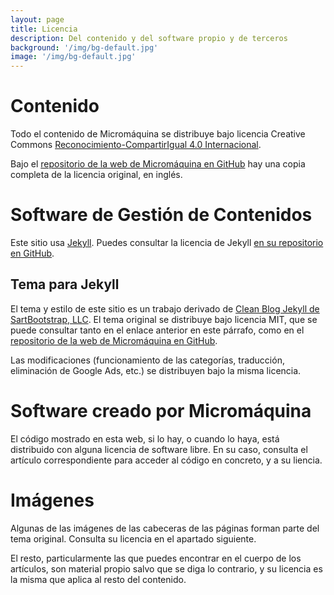 ```yaml
---
layout: page
title: Licencia
description: Del contenido y del software propio y de terceros
background: '/img/bg-default.jpg'
image: '/img/bg-default.jpg'
---
```

# Contenido
Todo el contenido de Micromáquina se distribuye bajo licencia Creative Commons [Reconocimiento-CompartirIgual 4.0 Internacional](https://creativecommons.org/licenses/by-sa/4.0/deed.es_ES "Página web informativa acerca de la licencia Creative Commons Reconocimiento-CompartirIgual 4.0 Internacional").

Bajo el [repositorio de la web de Micromáquina en GitHub](https://github.com/micromaquina/micromaquina.github.io "Repositorio del código fuente de esta página en GitHub") hay una copia completa de la licencia original, en inglés. 

# Software de Gestión de Contenidos
Este sitio usa [Jekyll](https://jekyllrb.com/ "Página web de Jekyll (en inglés)"). Puedes consultar la licencia de Jekyll [en su repositorio en GitHub](https://github.com/jekyll/jekyll "Repositorio del código fuente de Jekyll en GitHub (en inglés)").

## Tema para Jekyll
El tema y estilo de este sitio es un trabajo derivado de [Clean Blog Jekyll de SartBootstrap, LLC](https://github.com/StartBootstrap/startbootstrap-clean-blog-jekyll "Repositorio de código del tema original, Cleal Blog Jekyll, en GitHub"). El tema original se distribuye bajo licencia MIT, que se puede consultar tanto en el enlace anterior en este párrafo, como en el [repositorio de la web de Micromáquina en GitHub](https://github.com/micromaquina/micromaquina.github.io "Repositorio del código fuente de esta página en GitHub").

Las modificaciones (funcionamiento de las categorías, traducción, eliminación de Google Ads, etc.) se distribuyen bajo la misma licencia.

# Software creado por Micromáquina
El código mostrado en esta web, si lo hay, o cuando lo haya, está distribuido con alguna licencia de software libre. En su caso, consulta el artículo correspondiente para acceder al código en concreto, y a su liencia.

# Imágenes
Algunas de las imágenes de las cabeceras de las páginas forman parte del tema original. Consulta su licencia en el apartado siguiente. 

El resto, particularmente las que puedes encontrar en el cuerpo de los artículos, son material propio salvo que se diga lo contrario, y su licencia es la misma que aplica al resto del contenido.